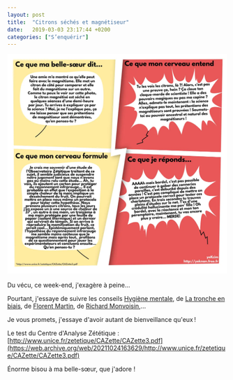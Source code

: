 ```yaml
---
layout: post
title:  "Citrons séchés et magnétiseur"
date:   2019-03-03 23:17:44 +0200
categories: ["S’enquérir"]
---
```


![Citrons séchés](/assets/images/citrons-seches.webp)

Du vécu, ce week-end, j'exagère à peine…

Pourtant, j'essaye de suivre les conseils [Hygiène mentale](https://www.youtube.com/channel/UCMFcMhePnH4onVHt2-ItPZw),
de [La tronche en biais](https://www.youtube.com/user/TroncheEnBiais), de [Florent Martin](https://twitter.com/zeteflo),
de [Richard Monvoisin](https://www.youtube.com/watch?v=GUqp-9QdsMc&list=PLsbx1DYyydS-ie6wXA3Qu5zHLPWhilejW),…

Je vous promets, j'essaye d'avoir autant de bienveillance qu'eux !

Le test du Centre d'Analyse Zététique : [http://www.unice.fr/zetetique/CAZette/CAZette3.pdf](https://web.archive.org/web/20211024163629/http://www.unice.fr/zetetique/CAZette/CAZette3.pdf)

Énorme bisou à ma belle-sœur, que j'adore !

